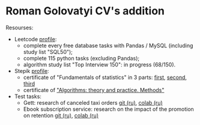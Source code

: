 # Roman Golovatyi CV's addition

Resourses:
* Leetcode [profile](https://leetcode.com/ROMAN_GO/):
  * complete every free database tasks with Pandas / MySQL (including study list "SQL50");
  * complete 115 python tasks (excluding Pandas);
  * algorithm study list "Top Interview 150": in progress (68/150).
* Stepik [profile](https://stepik.org/users/681475453/profile):
  * certificate of "Fundamentals of statistics" in 3 parts: [first](https://stepik.org/cert/2297610?lang=en), [second](https://stepik.org/cert/2316611?lang=en), [third](https://stepik.org/cert/2323908?lang=en)
  * certificate of ["Algorithms: theory and practice. Methods"](https://stepik.org/cert/2327582?lang=en)
* Test tasks:
  * Gett: research of canceled taxi orders [git (ru)](https://github.com/Roman3173/RomanGo/blob/main/Test%20cases/Gett%20(taxi)/canceled_taxi_orders_ru.ipynb), [colab (ru)](https://colab.research.google.com/drive/1ZzvnHDscjpK4qjP8d638icdDomEj6pLz)
  * Ebook subscription service: research on the impact of the promotion on retention [git (ru)](https://github.com/Roman3173/RomanGo/blob/main/Test%20cases/Ebook%20subscription%20service/retention.ipynb), [colab (ru)](https://colab.research.google.com/github/Roman3173/RomanGo/blob/main/Test%20cases/Ebook%20subscription%20service/retention.ipynb)
